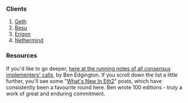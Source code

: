 

### Clients

1. [Geth](https://geth.ethereum.org/)
2. [Besu](https://besu.hyperledger.org/en/stable/)
3. [Erigon](https://github.com/ledgerwatch/erigon)
4. [Nethermind](https://nethermind.io/)

### Resources

If you'd like to go deeper, [here at the running notes of all consensus implementers' calls](https://hackmd.io/@benjaminion), by Ben Edgington. If you scroll down the list a little further, you'll see some "[What's New In Eth2](https://eth2.news)" posts, which have consistently been a favourite round here. Ben wrote 100 editions - truly a work of great and enduring commitment.
